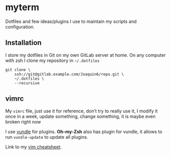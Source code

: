 # myterm
Dotfiles and few ideas/plugins I use to maintain my scripts and configuration.

## Installation
I store my dotfiles in Git on my own GitLab server at home. On any computer with zsh I clone my repository in `~/.dotfiles`

```
git clone \
    ssh://git@gitlab.example.com/Joaquin6/repo.git \
    ~/.dotfiles \
    --recursive
```

## vimrc
My `vimrc` file, just use it for reference, don’t try to really use it, I modify it once in a
week, update something, change something, it is maybe even broken right now

I use [vundle](https://github.com/VundleVim/Vundle.Vim) for plugins.
__Oh-my-Zsh__ also has plugin for vundle, it allows to run `vundle-update` to update all plugins.

Link to my [vim cheatsheet](https://vim.rtorr.com/).